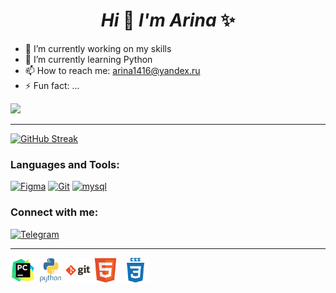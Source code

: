 # <div align="center"> _Hi_ 👋 _I'm Arina_  ✨ </div>


- 🔭 I’m currently working on my skills
- 🌱 I’m currently learning Python
- 📫 How to reach me: arina1416@yandex.ru
- ⚡ Fun fact: ...
<div >
  <img src="https://i.giphy.com/media/v1.Y2lkPTc5MGI3NjExejNjcGtjdDFyang3M3doNTQ1MWFzMW1vaTJsbzBrejMyYXR5dDgyYiZlcD12MV9pbnRlcm5hbF9naWZfYnlfaWQmY3Q9Zw/xUOrwpPFzqDh48XEek/giphy-downsized.gif"/>
</div>

---
[![GitHub Streak](https://github-readme-streak-stats.herokuapp.com?user=Arina842&theme=dark-minimalist&hide_border=true&border_radius=40&card_width=900&card_height=200&type=png)](https://git.io/streak-stats)
### Languages and Tools:
[![Figma](https://img.shields.io/badge/Figma-%23F24E1E?style=flat&logo=figma&logoColor=white)](https://www.figma.com/)
[![Git](https://img.shields.io/badge/Git-%23F05033?style=flat&logo=git&logoColor=white)](https://git-scm.com/)
[![mysql](https://img.shields.io/badge/MySQL-4479A1?style=flat&logo=mysql&logoColor=white)](https://www.mysql.com/)
### Connect with me:

[![Telegram](https://img.shields.io/badge/Telegram-24A1DE?style=flat&logo=telegram&logoColor=white)](https://t.me/Sunshine842)

---

<div>
  <img src="https://github.com/devicons/devicon/blob/master/icons/pycharm/pycharm-original.svg"  title="pycharm" **alt="Git" width="40" height="40"/>
  <img src="https://github.com/devicons/devicon/blob/master/icons/python/python-original-wordmark.svg"  title="python" **alt="Git" width="40" height="40"/>
  <img src="https://github.com/devicons/devicon/blob/master/icons/git/git-original-wordmark.svg" title="Git" **alt="Git" width="40" height="40"/>
  <img src="https://github.com/devicons/devicon/blob/master/icons/html5/html5-original.svg" title="HTML5" alt="HTML" width="40" height="40"/>&nbsp;
  <img src="https://github.com/devicons/devicon/blob/master/icons/css3/css3-plain-wordmark.svg"  title="CSS3" alt="CSS" width="40" height="40"/>&nbsp;
</div>
